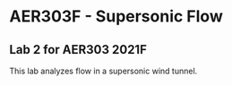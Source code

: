 # AER303F - Supersonic Flow
## Lab 2 for AER303 2021F
This lab analyzes flow in a supersonic wind tunnel.
